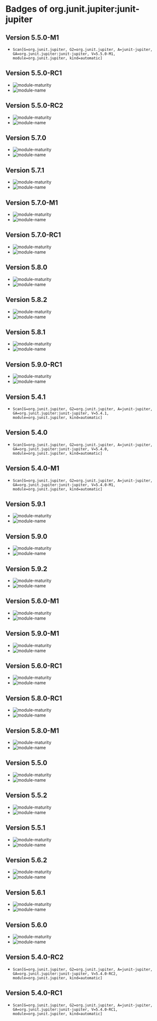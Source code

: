 # Badges of org.junit.jupiter:junit-jupiter

## Version 5.5.0-M1

- `Scan[G=org.junit.jupiter, G2=org.junit.jupiter, A=junit-jupiter, GA=org.junit.jupiter:junit-jupiter, V=5.5.0-M1, module=org.junit.jupiter, kind=automatic]`
## Version 5.5.0-RC1

- ![module-maturity](https://img.shields.io/badge/module--maturity-explicit-green)
- ![module-name](https://img.shields.io/badge/module--name-org.junit.jupiter-green)
## Version 5.5.0-RC2

- ![module-maturity](https://img.shields.io/badge/module--maturity-explicit-green)
- ![module-name](https://img.shields.io/badge/module--name-org.junit.jupiter-green)
## Version 5.7.0

- ![module-maturity](https://img.shields.io/badge/module--maturity-explicit-green)
- ![module-name](https://img.shields.io/badge/module--name-org.junit.jupiter-green)
## Version 5.7.1

- ![module-maturity](https://img.shields.io/badge/module--maturity-explicit-green)
- ![module-name](https://img.shields.io/badge/module--name-org.junit.jupiter-green)
## Version 5.7.0-M1

- ![module-maturity](https://img.shields.io/badge/module--maturity-explicit-green)
- ![module-name](https://img.shields.io/badge/module--name-org.junit.jupiter-green)
## Version 5.7.0-RC1

- ![module-maturity](https://img.shields.io/badge/module--maturity-explicit-green)
- ![module-name](https://img.shields.io/badge/module--name-org.junit.jupiter-green)
## Version 5.8.0

- ![module-maturity](https://img.shields.io/badge/module--maturity-explicit-green)
- ![module-name](https://img.shields.io/badge/module--name-org.junit.jupiter-green)
## Version 5.8.2

- ![module-maturity](https://img.shields.io/badge/module--maturity-explicit-green)
- ![module-name](https://img.shields.io/badge/module--name-org.junit.jupiter-green)
## Version 5.8.1

- ![module-maturity](https://img.shields.io/badge/module--maturity-explicit-green)
- ![module-name](https://img.shields.io/badge/module--name-org.junit.jupiter-green)
## Version 5.9.0-RC1

- ![module-maturity](https://img.shields.io/badge/module--maturity-explicit-green)
- ![module-name](https://img.shields.io/badge/module--name-org.junit.jupiter-green)
## Version 5.4.1

- `Scan[G=org.junit.jupiter, G2=org.junit.jupiter, A=junit-jupiter, GA=org.junit.jupiter:junit-jupiter, V=5.4.1, module=org.junit.jupiter, kind=automatic]`
## Version 5.4.0

- `Scan[G=org.junit.jupiter, G2=org.junit.jupiter, A=junit-jupiter, GA=org.junit.jupiter:junit-jupiter, V=5.4.0, module=org.junit.jupiter, kind=automatic]`
## Version 5.4.0-M1

- `Scan[G=org.junit.jupiter, G2=org.junit.jupiter, A=junit-jupiter, GA=org.junit.jupiter:junit-jupiter, V=5.4.0-M1, module=org.junit.jupiter, kind=automatic]`
## Version 5.9.1

- ![module-maturity](https://img.shields.io/badge/module--maturity-explicit-green)
- ![module-name](https://img.shields.io/badge/module--name-org.junit.jupiter-green)
## Version 5.9.0

- ![module-maturity](https://img.shields.io/badge/module--maturity-explicit-green)
- ![module-name](https://img.shields.io/badge/module--name-org.junit.jupiter-green)
## Version 5.9.2

- ![module-maturity](https://img.shields.io/badge/module--maturity-explicit-green)
- ![module-name](https://img.shields.io/badge/module--name-org.junit.jupiter-green)
## Version 5.6.0-M1

- ![module-maturity](https://img.shields.io/badge/module--maturity-explicit-green)
- ![module-name](https://img.shields.io/badge/module--name-org.junit.jupiter-green)
## Version 5.9.0-M1

- ![module-maturity](https://img.shields.io/badge/module--maturity-explicit-green)
- ![module-name](https://img.shields.io/badge/module--name-org.junit.jupiter-green)
## Version 5.6.0-RC1

- ![module-maturity](https://img.shields.io/badge/module--maturity-explicit-green)
- ![module-name](https://img.shields.io/badge/module--name-org.junit.jupiter-green)
## Version 5.8.0-RC1

- ![module-maturity](https://img.shields.io/badge/module--maturity-explicit-green)
- ![module-name](https://img.shields.io/badge/module--name-org.junit.jupiter-green)
## Version 5.8.0-M1

- ![module-maturity](https://img.shields.io/badge/module--maturity-explicit-green)
- ![module-name](https://img.shields.io/badge/module--name-org.junit.jupiter-green)
## Version 5.5.0

- ![module-maturity](https://img.shields.io/badge/module--maturity-explicit-green)
- ![module-name](https://img.shields.io/badge/module--name-org.junit.jupiter-green)
## Version 5.5.2

- ![module-maturity](https://img.shields.io/badge/module--maturity-explicit-green)
- ![module-name](https://img.shields.io/badge/module--name-org.junit.jupiter-green)
## Version 5.5.1

- ![module-maturity](https://img.shields.io/badge/module--maturity-explicit-green)
- ![module-name](https://img.shields.io/badge/module--name-org.junit.jupiter-green)
## Version 5.6.2

- ![module-maturity](https://img.shields.io/badge/module--maturity-explicit-green)
- ![module-name](https://img.shields.io/badge/module--name-org.junit.jupiter-green)
## Version 5.6.1

- ![module-maturity](https://img.shields.io/badge/module--maturity-explicit-green)
- ![module-name](https://img.shields.io/badge/module--name-org.junit.jupiter-green)
## Version 5.6.0

- ![module-maturity](https://img.shields.io/badge/module--maturity-explicit-green)
- ![module-name](https://img.shields.io/badge/module--name-org.junit.jupiter-green)
## Version 5.4.0-RC2

- `Scan[G=org.junit.jupiter, G2=org.junit.jupiter, A=junit-jupiter, GA=org.junit.jupiter:junit-jupiter, V=5.4.0-RC2, module=org.junit.jupiter, kind=automatic]`
## Version 5.4.0-RC1

- `Scan[G=org.junit.jupiter, G2=org.junit.jupiter, A=junit-jupiter, GA=org.junit.jupiter:junit-jupiter, V=5.4.0-RC1, module=org.junit.jupiter, kind=automatic]`
